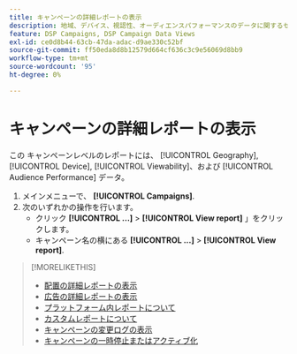 ```yaml
---
title: キャンペーンの詳細レポートの表示
description: 地域、デバイス、視認性、オーディエンスパフォーマンスのデータに関するセクションを含む、キャンペーンレベルのレポートを開く方法について説明します。
feature: DSP Campaigns, DSP Campaign Data Views
exl-id: ce0d8b44-63cb-47da-adac-d9ae330c52bf
source-git-commit: ff50eda8d8b12579d664cf636c3c9e56069d8bb9
workflow-type: tm+mt
source-wordcount: '95'
ht-degree: 0%

---
```


# キャンペーンの詳細レポートの表示

この <!--legacy --> キャンペーンレベルのレポートには、 [!UICONTROL Geography], [!UICONTROL Device], [!UICONTROL Viewability]、および [!UICONTROL Audience Performance] データ。

1. メインメニューで、 **[!UICONTROL Campaigns]**.
1. 次のいずれかの操作を行います。
   * クリック **[!UICONTROL ...]** > **[!UICONTROL View report]** 」をクリックします。
   * キャンペーン名の横にある  **[!UICONTROL ...]** > **[!UICONTROL View report]**.

>[!MORELIKETHIS]
>
>* [配置の詳細レポートの表示](/help/dsp/campaign-management/placements/placement-view-report.md)
>* [広告の詳細レポートの表示](/help/dsp/campaign-management/ads/ad-view-report.md)
>* [プラットフォーム内レポートについて](/help/dsp/campaign-management/reports/campaign-reports-about.md)
>* [カスタムレポートについて](/help/dsp/reports/report-about.md)
>* [キャンペーンの変更ログの表示](campaign-change-log.md)
>* [キャンペーンの一時停止またはアクティブ化](campaign-pause-activate.md)

